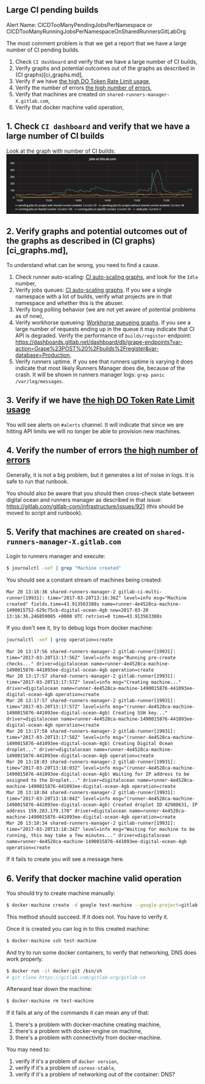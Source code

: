 ## Large CI pending builds
Alert Name: CICDTooManyPendingJobsPerNamespace or CICDTooManyRunningJobsPerNamespaceOnSharedRunnersGitLabOrg

The most comment problem is that we get a report that we have a large number of CI pending builds.

1. Check `CI dashboard` and verify that we have a large number of CI builds,
2. Verify graphs and potential outcomes out of the graphs as described in (CI graphs)[ci_graphs.md],
3. Verify if we have [the high DO Token Rate Limit usage](ci_runner_manager_do_limits.md),
4. Verify the number of errors [the high number of errors](ci_runner_manager_errors.md),
5. Verify that machines are created on `shared-runners-manager-X.gitlab.com`,
6. Verify that docker machine valid operation,

## 1. Check `CI dashboard` and verify that we have a large number of CI builds

Look at the graph with number of CI builds:
![](img/ci/jobs_graph.png)

## 2. Verify graphs and potential outcomes out of the graphs as described in (CI graphs)[ci_graphs.md],

To understand what can be wrong, you need to find a cause.

1. Check runner auto-scaling: [CI auto-scaling graphs](ci_graphs.md#runners-manager-auto-scaling),
   and look for the `Idle` number,
2. Verify jobs queues: [CI auto-scaling graphs](ci_graphs.md#jobs-queue).
   If you see a single namespace with a lot of builds, verify what projects are in that namespace and whether this is the abuser.
3. Verify long polling behavior (we are not yet aware of potential problems as of now),
4. Verify workhorse queueing: [Workhorse queueing graphs](ci_graphs.md#workhorse-queueing).
   If you see a large number of requests ending up in the queue it may indicate that CI API is degraded.
   Verify the performance of `builds/register` endpoint: https://dashboards.gitlab.net/dashboard/db/grape-endpoints?var-action=Grape%23POST%20%2Fbuilds%2Fregister&var-database=Production,
5. Verify runners uptime. If you see that runners uptime is varying it does indicate that most likely Runners Manager does die, because of the crash. It will be shown in runners manager logs: `grep panic /var/log/messages`.

## 3. Verify if we have [the high DO Token Rate Limit usage](ci_runner_manager_do_limits.md)

You will see alerts on `#alerts` channel. It will indicate that since we are hitting API limits we will no longer be able to provision new machines.

## 4. Verify the number of errors [the high number of errors](ci_runner_manager_errors.md)

Generally, it is not a big problem, but it generates a lot of noise in logs. It is safe to run that runbook.

You should also be aware that you should then cross-check state between digital ocean and runners manager as described in
that issue: https://gitlab.com/gitlab-com/infrastructure/issues/921 (this should be moved to script and runbook).

## 5. Verify that machines are created on `shared-runners-manager-X.gitlab.com`

Login to runners manager and execute:

```bash
$ journalctl -xef | grep "Machine created"
```

You should see a constant stream of machines being created:

```
Mar 20 13:16:36 shared-runners-manager-2 gitlab-ci-multi-runner[19931]: time="2017-03-20T13:16:36Z" level=info msg="Machine created" fields.time=43.913563388s name=runner-4e4528ca-machine-1490015752-629c75cb-digital-ocean-4gb now=2017-03-20 13:16:36.246859005 +0000 UTC retries=0 time=43.913563388s
```

If you don't see it, try to debug logs from docker machine:

```bash
journalctl -xef | grep operation=create
```

```
Mar 20 13:17:56 shared-runners-manager-2 gitlab-runner[19931]: time="2017-03-20T13:17:56Z" level=info msg="Running pre-create checks..." driver=digitalocean name=runner-4e4528ca-machine-1490015876-441093ee-digital-ocean-4gb operation=create
Mar 20 13:17:57 shared-runners-manager-2 gitlab-runner[19931]: time="2017-03-20T13:17:57Z" level=info msg="Creating machine..." driver=digitalocean name=runner-4e4528ca-machine-1490015876-441093ee-digital-ocean-4gb operation=create
Mar 20 13:17:57 shared-runners-manager-2 gitlab-runner[19931]: time="2017-03-20T13:17:57Z" level=info msg="(runner-4e4528ca-machine-1490015876-441093ee-digital-ocean-4gb) Creating SSH key..." driver=digitalocean name=runner-4e4528ca-machine-1490015876-441093ee-digital-ocean-4gb operation=create
Mar 20 13:17:58 shared-runners-manager-2 gitlab-runner[19931]: time="2017-03-20T13:17:58Z" level=info msg="(runner-4e4528ca-machine-1490015876-441093ee-digital-ocean-4gb) Creating Digital Ocean droplet..." driver=digitalocean name=runner-4e4528ca-machine-1490015876-441093ee-digital-ocean-4gb operation=create
Mar 20 13:18:03 shared-runners-manager-2 gitlab-runner[19931]: time="2017-03-20T13:18:03Z" level=info msg="(runner-4e4528ca-machine-1490015876-441093ee-digital-ocean-4gb) Waiting for IP address to be assigned to the Droplet..." driver=digitalocean name=runner-4e4528ca-machine-1490015876-441093ee-digital-ocean-4gb operation=create
Mar 20 13:18:04 shared-runners-manager-2 gitlab-runner[19931]: time="2017-03-20T13:18:04Z" level=info msg="(runner-4e4528ca-machine-1490015876-441093ee-digital-ocean-4gb) Created droplet ID 42980631, IP address 159.203.179.170" driver=digitalocean name=runner-4e4528ca-machine-1490015876-441093ee-digital-ocean-4gb operation=create
Mar 20 13:18:34 shared-runners-manager-2 gitlab-runner[19931]: time="2017-03-20T13:18:34Z" level=info msg="Waiting for machine to be running, this may take a few minutes..." driver=digitalocean name=runner-4e4528ca-machine-1490015876-441093ee-digital-ocean-4gb operation=create
```

If it fails to create you will see a message here.

## 6. Verify that docker machine valid operation

You should try to create machine manually:

```bash
$ docker-machine create -d google test-machine --google-project=gitlab-ci-155816 --google-disk-size=25 --google-machine-type=n1-standard-1 --google-username=core --google-operation-backoff-initial-interval=2 --google-subnetwork=shared-runners --google-zone=us-east1-d --engine-opt=mtu=1460 --engine-opt=ipv6 --engine-opt=fixed-cidr-v6=fc00::/7 --google-scopes=https://www.googleapis.com/auth/logging.write,https://www.googleapis.com/auth/monitoring.write --google-machine-image=gitlab-ci-155816/global/images/runners-coreos-stable-v20190822-0
```

This method should succeed. If it does not. You have to verify it.

Once it is created you can log in to this created machine:

```bash
$ docker-machine ssh test-machine
```

And try to run some docker containers, to verify that networking, DNS does work properly.

```bash
$ docker run -it docker:git /bin/sh
# git clone https://gitlab.com/gitlab-org/gitlab-ce
```

Afterward tear down the machine:
```bash
$ docker-machine rm test-machine
```

If it fails at any of the commands it can mean any of that:
1. there's a problem with docker-machine creating machine,
2. there's a problem with docker-engine on machine,
3. there's a problem with connectivity from docker-machine.

You may need to:
1. verify if it's a problem of `docker version`,
1. verify if it's a problem of `coreos-stable`,
2. verify if it's a problem of networking out of the container: DNS?
